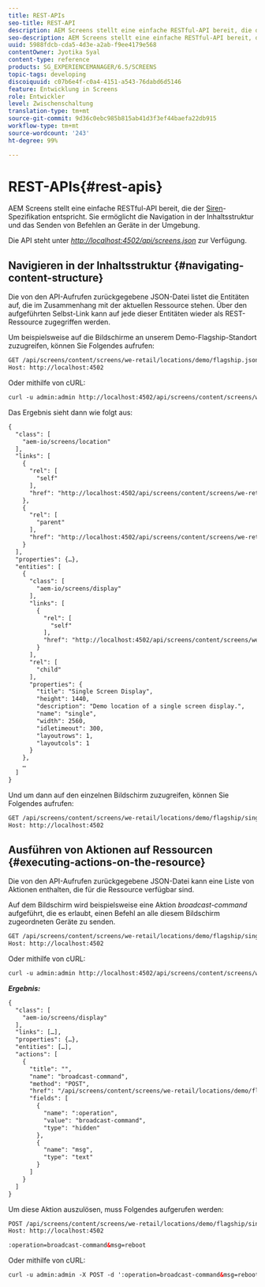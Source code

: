 ```yaml
---
title: REST-APIs
seo-title: REST-API
description: AEM Screens stellt eine einfache RESTful-API bereit, die der Siren-Spezifikation entspricht. Auf dieser Seite erfahren Sie, wie Sie in der Inhaltsstruktur navigieren und Befehle an Geräte in der Umgebung senden können.
seo-description: AEM Screens stellt eine einfache RESTful-API bereit, die der Siren-Spezifikation entspricht. Auf dieser Seite erfahren Sie, wie Sie in der Inhaltsstruktur navigieren und Befehle an Geräte in der Umgebung senden können.
uuid: 5988fdcb-cda5-4d3e-a2ab-f9ee4179e568
contentOwner: Jyotika Syal
content-type: reference
products: SG_EXPERIENCEMANAGER/6.5/SCREENS
topic-tags: developing
discoiquuid: c07b6e4f-c0a4-4151-a543-76dabd6d5146
feature: Entwicklung in Screens
role: Entwickler
level: Zwischenschaltung
translation-type: tm+mt
source-git-commit: 9d36c0ebc985b815ab41d3f3ef44baefa22db915
workflow-type: tm+mt
source-wordcount: '243'
ht-degree: 99%

---
```



# REST-APIs{#rest-apis}

AEM Screens stellt eine einfache RESTful-API bereit, die der [Siren](https://github.com/kevinswiber/siren)-Spezifikation entspricht. Sie ermöglicht die Navigation in der Inhaltsstruktur und das Senden von Befehlen an Geräte in der Umgebung.

Die API steht unter [*http://localhost:4502/api/screens.json*](http://localhost:4502/api/screens.json) zur Verfügung.

## Navigieren in der Inhaltsstruktur {#navigating-content-structure}

Die von den API-Aufrufen zurückgegebene JSON-Datei listet die Entitäten auf, die im Zusammenhang mit der aktuellen Ressource stehen. Über den aufgeführten Selbst-Link kann auf jede dieser Entitäten wieder als REST-Ressource zugegriffen werden.

Um beispielsweise auf die Bildschirme an unserem Demo-Flagship-Standort zuzugreifen, können Sie Folgendes aufrufen:

```xml
GET /api/screens/content/screens/we-retail/locations/demo/flagship.json HTTP/1.1
Host: http://localhost:4502
```

Oder mithilfe von cURL:

```xml
curl -u admin:admin http://localhost:4502/api/screens/content/screens/we-retail/locations/demo/flagship.json
```

Das Ergebnis sieht dann wie folgt aus:

```xml
{
  "class": [
    "aem-io/screens/location"
  ],
  "links": [
    {
      "rel": [
        "self"
      ],
      "href": "http://localhost:4502/api/screens/content/screens/we-retail/locations/demo/flagship.json"
    },
    {
      "rel": [
        "parent"
      ],
      "href": "http://localhost:4502/api/screens/content/screens/we-retail/locations/demo.json"
    }
  ],
  "properties": {…},
  "entities": [
    {
      "class": [
        "aem-io/screens/display"
      ],
      "links": [
        {
          "rel": [
            "self"
          ],
          "href": "http://localhost:4502/api/screens/content/screens/we-retail/locations/demo/flagship/single.json"
        }
      ],
      "rel": [
        "child"
      ],
      "properties": {
        "title": "Single Screen Display",
        "height": 1440,
        "description": "Demo location of a single screen display.",
        "name": "single",
        "width": 2560,
        "idletimeout": 300,
        "layoutrows": 1,
        "layoutcols": 1
      }
    },
    …
  ]
}
```

Und um dann auf den einzelnen Bildschirm zuzugreifen, können Sie Folgendes aufrufen:

```xml
GET /api/screens/content/screens/we-retail/locations/demo/flagship/single.json HTTP/1.1
Host: http://localhost:4502
```

## Ausführen von Aktionen auf Ressourcen {#executing-actions-on-the-resource}

Die von den API-Aufrufen zurückgegebene JSON-Datei kann eine Liste von Aktionen enthalten, die für die Ressource verfügbar sind.

Auf dem Bildschirm wird beispielsweise eine Aktion *broadcast-command* aufgeführt, die es erlaubt, einen Befehl an alle diesem Bildschirm zugeordneten Geräte zu senden.

```xml
GET /api/screens/content/screens/we-retail/locations/demo/flagship/single.json HTTP/1.1
Host: http://localhost:4502
```

Oder mithilfe von cURL:

```xml
curl -u admin:admin http://localhost:4502/api/screens/content/screens/we-retail/locations/demo/flagship/single.json
```

***Ergebnis:***

```xml
{
  "class": [
    "aem-io/screens/display"
  ],
  "links": […],
  "properties": {…},
  "entities": […],
  "actions": [
    {
      "title": "",
      "name": "broadcast-command",
      "method": "POST",
      "href": "/api/screens/content/screens/we-retail/locations/demo/flagship/single",
      "fields": [
        {
          "name": ":operation",
          "value": "broadcast-command",
          "type": "hidden"
        },
        {
          "name": "msg",
          "type": "text"
        }
      ]
    }
  ]
}
```

Um diese Aktion auszulösen, muss Folgendes aufgerufen werden:

```xml
POST /api/screens/content/screens/we-retail/locations/demo/flagship/single.json HTTP/1.1
Host: http://localhost:4502

:operation=broadcast-command&msg=reboot
```

Oder mithilfe von cURL:

```xml
curl -u admin:admin -X POST -d ':operation=broadcast-command&msg=reboot' http://localhost:4502/api/screens/content/screens/we-retail/locations/demo/flagship/single.json
```

